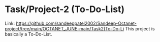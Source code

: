 # Task/Project-2 (To-Do-List)

Link: https://github.com/sandeeppatel2002/Sandeep-Octanet-project/tree/main/OCTANET_JUNE-main/Task2(To-Do-Li
This project is basically a To-Do-List.

